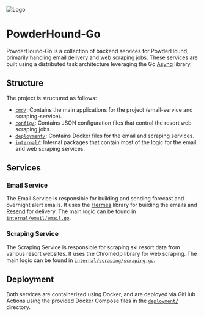 ![Logo](https://powderhound-static-images.s3.us-east-2.amazonaws.com/logo-256px.png)

# PowderHound-Go

PowderHound-Go is a collection of backend services for PowderHound, primarily handling email delivery and web scraping jobs. These services are built using a distributed task architecture leveraging the Go [Asynq](https://github.com/hibiken/asynq) library.

## Structure

The project is structured as follows:

- [`cmd/`](command:_github.copilot.openRelativePath?%5B%22cmd%2F%22%5D "cmd/"): Contains the main applications for the project (email-service and scraping-service).
- [`config/`](command:_github.copilot.openRelativePath?%5B%22config%2F%22%5D "config/"): Contains JSON configuration files that control the resort web scraping jobs.
- [`deployment/`](command:_github.copilot.openRelativePath?%5B%22deployment%2F%22%5D "deployment/"): Contains Docker files for the email and scraping services.
- [`internal/`](command:_github.copilot.openRelativePath?%5B%22internal%2F%22%5D "internal/"): Internal packages that contain most of the logic for the email and web scraping services.

## Services

### Email Service

The Email Service is responsible for building and sending forecast and overnight alert emails. It uses the [Hermes](https://github.com/matcornic/hermes) library for building the emails and [Resend](https://resend.com/overview) for delivery. The main logic can be found in [`internal/email/email.go`](command:_github.copilot.openSymbolInFile?%5B%22internal%2Femail%2Femail.go%22%2C%22internal%2Femail%2Femail.go%22%5D "internal/email/email.go").

### Scraping Service

The Scraping Service is responsible for scraping ski resort data from various resort websites. It uses the Chromedp library for web scraping. The main logic can be found in [`internal/scraping/scraping.go`](command:_github.copilot.openSymbolInFile?%5B%22internal%2Fscraping%2Fscraping.go%22%2C%22internal%2Fscraping%2Fscraping.go%22%5D "internal/scraping/scraping.go").

## Deployment

Both services are containerized using Docker, and are deployed via GitHub Actions using the provided Docker Compose files in the [`deployment/`](command:_github.copilot.openRelativePath?%5B%22deployment%2F%22%5D "deployment/") directory.
